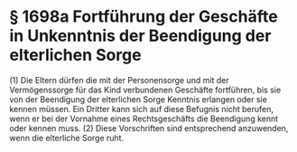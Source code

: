# § 1698a Fortführung der Geschäfte in Unkenntnis der Beendigung der elterlichen Sorge
(1) Die Eltern dürfen die mit der Personensorge und mit der Vermögenssorge für das Kind verbundenen Geschäfte fortführen, bis sie von der Beendigung der elterlichen Sorge Kenntnis erlangen oder sie kennen müssen. Ein Dritter kann sich auf diese Befugnis nicht berufen, wenn er bei der Vornahme eines Rechtsgeschäfts die Beendigung kennt oder kennen muss.
(2) Diese Vorschriften sind entsprechend anzuwenden, wenn die elterliche Sorge ruht.